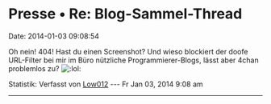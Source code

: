 Presse • Re: Blog-Sammel-Thread
===============================

Date: 2014-01-03 09:08:54

Oh nein! 404! Hast du einen Screenshot? Und wieso blockiert der doofe
URL-Filter bei mir im Büro nützliche Programmierer-Blogs, lässt aber
4chan problemlos zu?
![:lol:](http://forum.yacy-websuche.de/images/smilies/icon_lol.gif "Laughing")

Statistik: Verfasst von
[Low012](http://forum.yacy-websuche.de/memberlist.php?mode=viewprofile&u=62)
--- Fr Jan 03, 2014 9:08 am

------------------------------------------------------------------------
